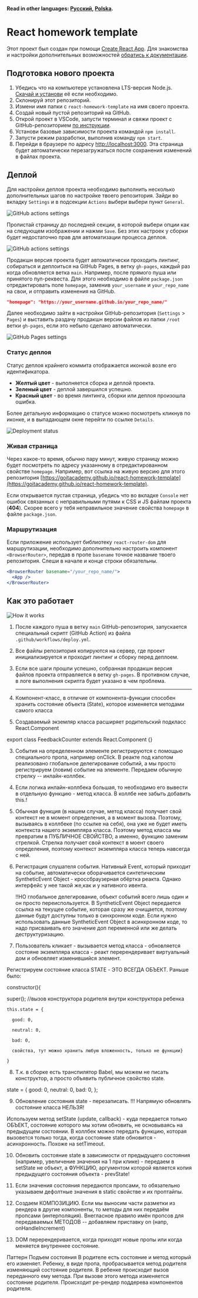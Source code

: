 **Read in other languages: [Русский](README.md), [Polska](README.pl.md).**

# React homework template

Этот проект был создан при помощи
[Create React App](https://github.com/facebook/create-react-app). Для знакомства
и настройки дополнительных возможностей
[обратись к документации](https://facebook.github.io/create-react-app/docs/getting-started).

## Подготовка нового проекта

1. Убедись что на компьютере установлена LTS-версия Node.js.
   [Скачай и установи](https://nodejs.org/en/) её если необходимо.
2. Склонируй этот репозиторий.
3. Измени имя папки с `react-homework-template` на имя своего проекта.
4. Создай новый пустой репозиторий на GitHub.
5. Открой проект в VSCode, запусти терминал и свяжи проект с GitHub-репозиторием
   [по инструкции](https://docs.github.com/en/get-started/getting-started-with-git/managing-remote-repositories#changing-a-remote-repositorys-url).
6. Установи базовые зависимости проекта командой `npm install`.
7. Запусти режим разработки, выполнив команду `npm start`.
8. Перейди в браузере по адресу [http://localhost:3000](http://localhost:3000).
   Эта страница будет автоматически перезагружаться после сохранения изменений в
   файлах проекта.

## Деплой

Для настройки деплоя проекта необходимо выполнить несколько дополнительных шагов
по настройке твоего репозитория. Зайди во вкладку `Settings` и в подсекции
`Actions` выбери выбери пункт `General`.

![GitHub actions settings](./assets/actions-config-step-1.png)

Пролистай страницу до последней секции, в которой выбери опции как на следующем
изображении и нажми `Save`. Без этих настроек у сборки будет недостаточно прав
для автоматизации процесса деплоя.

![GitHub actions settings](./assets/actions-config-step-2.png)

Продакшн версия проекта будет автоматически проходить линтинг, собираться и
деплоиться на GitHub Pages, в ветку `gh-pages`, каждый раз когда обновляется
ветка `main`. Например, после прямого пуша или принятого пул-реквеста. Для этого
необходимо в файле `package.json` отредактировать поле `homepage`, заменив
`your_username` и `your_repo_name` на свои, и отправить изменения на GitHub.

```json
"homepage": "https://your_username.github.io/your_repo_name/"
```

Далее необходимо зайти в настройки GitHub-репозитория (`Settings` > `Pages`) и
выставить раздачу продакшн версии файлов из папки `/root` ветки `gh-pages`, если
это небыло сделано автоматически.

![GitHub Pages settings](./assets/repo-settings.png)

### Статус деплоя

Статус деплоя крайнего коммита отображается иконкой возле его идентификатора.

- **Желтый цвет** - выполняется сборка и деплой проекта.
- **Зеленый цвет** - деплой завершился успешно.
- **Красный цвет** - во время линтинга, сборки или деплоя произошла ошибка.

Более детальную информацию о статусе можно посмотреть кликнув по иконке, и в
выпадающем окне перейти по ссылке `Details`.

![Deployment status](./assets/status.png)

### Живая страница

Через какое-то время, обычно пару минут, живую страницу можно будет посмотреть
по адресу указанному в отредактированном свойстве `homepage`. Например, вот
ссылка на живую версию для этого репозитория
[https://goitacademy.github.io/react-homework-template](https://goitacademy.github.io/react-homework-template).

Если открывается пустая страница, убедись что во вкладке `Console` нет ошибок
связанных с неправильными путями к CSS и JS файлам проекта (**404**). Скорее
всего у тебя неправильное значение свойства `homepage` в файле `package.json`.

### Маршрутизация

Если приложение использует библиотеку `react-router-dom` для маршрутизации,
необходимо дополнительно настроить компонент `<BrowserRouter>`, передав в пропе
`basename` точное название твоего репозитория. Слеши в начале и конце строки
обязательны.

```jsx
<BrowserRouter basename="/your_repo_name/">
  <App />
</BrowserRouter>
```

## Как это работает

![How it works](./assets/how-it-works.png)

1. После каждого пуша в ветку `main` GitHub-репозитория, запускается специальный
   скрипт (GitHub Action) из файла `.github/workflows/deploy.yml`.
2. Все файлы репозитория копируются на сервер, где проект инициализируется и
   проходит линтинг и сборку перед деплоем.
3. Если все шаги прошли успешно, собранная продакшн версия файлов проекта
   отправляется в ветку `gh-pages`. В противном случае, в логе выполнения
   скрипта будет указано в чем проблема.

   ***

4. Компонент-класс, в отличие от компонента-функции способен хранить состояние
   объекта (State), которое изменяется методами самого класса

5. Создаваемый экземляр класса расширяет родительский подкласс React.Component

export class FeedbackCounter extends React.Component {}

3.  События на определенном элементе регистрируются с помощью специального
    пропа, например onClick. В реакте под капотом реализовано глобальное
    делегирование событий, а мы просто регистрируем (ловим) событие на элементе.
    Передаем обычную стрелку -- инлайн-коллбек.

4.  Если логика инлайн-коллбека большая, то необходимо его вывести в отдельную
    функцию - метод класса. В коллбе нее забыть добавить this.!

5.  Обычная функция (в нашем случае, метод класса) получает свой контекст не в
    момент определения, а в момент вызова. Поэтому, вызываясь в коллбеке (по
    ссылке на себя), она уже не будет иметь контекста нашего экземпляра класса.
    Поэтому метод класса мы превратим в ПУБЛИЧНОЕ СВОЙСТВО, а именно, функцию
    заменим стрелкой. Стрелка получает свой контекст в моент своего определения,
    поэтому контекст экземпляра класса теперь навсегда с ней.

6.  Регистрация слушателя события. Нативный Event, который приходит на событие,
    автоматически оборачивается синтетическим SyntheticEvent Object -
    кроссбраузерная обёртка реакта. Однако интерфейс у нее такой же,как и у
    нативного ивента.

    !!НО глобальное делегирование, объект событий всего лишь один и он просто
    переиспользуется. В SyntheticEvent Object передается ссылка на текущее
    событие, которая сразу же очищается, поэтому данные будут доступны только в
    синхронном коде. Если нужно использовать данные SyntheticEvent Object в
    асинхронном коде, то надо присваивать его значение доп переменной или же
    делать деструктуризацию.

7.  Пользователь кликает - вызывается метод класса - обновляется состояне
    экземпляра класса - реакт перерендеривает виртуальный дом и обновляет
    изменившийся элемент.

Регистрируем состояние класса STATE - ЭТО ВСЕГДА ОБЪЕКТ. Раньше было:

constructor(){

super(); //вызов конструктора родителя внутри конструктора ребенка

    this.state = {

      good: 0,

      neutral: 0,

      bad: 0,

      свойства, тут можно хранить любую вложенность, только не функции}

    }

8. Т.к. в сборке есть транспилятор Babel, мы можем не писать конструктор, а
   просто объявить публичное свойство state.

state = { good: 0, neutral: 0, bad: 0, };

9. Обновление состояния state - перезаписать. !!! Напрямую обновлять состояние
   класса НЕЛЬЗЯ!

Используем метод setState (update, callback) - куда передается только ОБЪЕКТ,
состояние которого мы хотим обновить, не основываясь на предыдущем состоянии. В
коллбек можно передать функцию, которая вызовется только тогда, когда состояние
state обновится - асинхронность. Похоже на setTimeout.

10. Обновить состояние state в зависимости от предыдущего состояния (например,
    увеличение значения на 1 при клике) - передаем в setState не объект, а
    ФУНКЦИЮ, аргументом которой является копия предыдущего состояния объекта -
    prevState!

11. Если значения состояния передаются пропсами, то обязательно указываем
    дефолтные значения в static свойстве и их проптайпы.

12. Создаем КОМПОЗИЦИЮ. Если мы выносим части разметки из рендера в другие
    компоненты, то методы для них передаём пропсами (интерполяция). Внегласное
    правило имён пропсов для передаваемых МЕТОДОВ -- добавляем приставку on
    (напр, onHandleIncrement)

13. DOM перерендеривается, когда приходят новые пропы или когда меняется
    внутреннее состояние.

Паттерн Подъем состояния В родителе есть состояние и метод который его изменяет.
Ребенку, в виде пропа, пробрасывается метод родителя изменяющий состояние
родителя. В ребенке происходит вызов переданного ему метода. При вызове этого
метода изменяется состояние родителя. Происходит ре-рендер поддерева компонентов
родителя.
